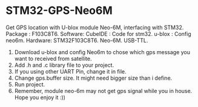 # STM32-GPS-Neo6M
Get GPS location with U-blox module Neo-6M, interfacing with STM32.
Package : F103C8T6.
Software: CubeIDE : Code for stm32.
          u-blox : Config neo6m.
Hardware: STM32F103C8T6.
          Neo-6M.
          USB-TTL.
1. Download u-blox and config Neo6m to chose which gps message you want to received from satellite.
2. Add .h and .c library file to your project.
3. If you using other UART Pin, change it in file.
4. Change gps.buffer size. It might need bigger size than i define.
5. Run project.
6. Remember, module neo-6m may not get gps signal while you in house.
Hope you enjoy it :))
